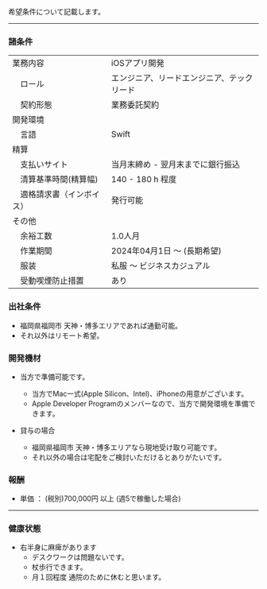 希望条件について記載します。

---

### 諸条件

| | |
|---------|-------------|
| 業務内容 | iOSアプリ開発 |  
| 　ロール   | エンジニア、リードエンジニア、テックリード |
| 　契約形態 | 業務委託契約 |   
| 開発環境 |  |
| 　言語    | Swift       |
| 精算 |  |
| 　支払いサイト | 当月末締め - 翌月末までに銀行振込 |
| 　清算基準時間(精算幅) | 140 - 180 h 程度 |
| 　適格請求書（インボイス） | 発行可能 |
| その他 |  |
| 　余裕工数 | 1.0人月  |
| 　作業期間 | 2024年04月1日 〜 (長期希望) |
| 　服装　　| 私服 〜 ビジネスカジュアル |
| 　受動喫煙防止措置 | あり |

### 出社条件
  - 福岡県福岡市 天神・博多エリアであれば通勤可能。
  - それ以外はリモート希望。

### 開発機材
- 当方で準備可能です。
  - 当方でMac一式(Apple Silicon、Intel)、iPhoneの用意がございます。
  - Apple Developer Programのメンバーなので、当方で開発環境を準備できます。

- 貸与の場合
  - 福岡県福岡市 天神・博多エリアなら現地受け取り可能です。
  - それ以外の場合は宅配をご検討いただけるとありがたいです。

### 報酬
- 単価 ： (税別)700,000円 以上 (週5で稼働した場合)

---

### 健康状態

- 右半身に麻痺があります
  - デスクワークは問題ないです。
  - 杖歩行できます。
  - 月１回程度 通院のために休むと思います。

